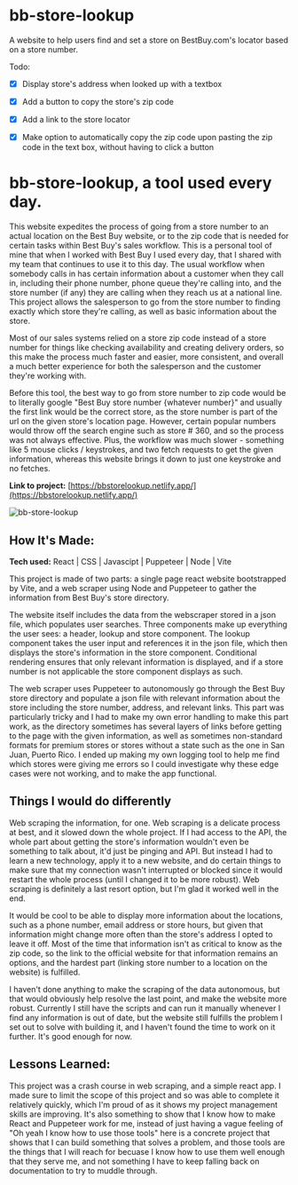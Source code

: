 # bb-store-lookup

A website to help users find and set a store on BestBuy.com's locator based on a store number.

Todo:

- [x] Display store's address when looked up with a textbox

- [x] Add a button to copy the store's zip code

- [x] Add a link to the store locator

- [x] Make option to automatically copy the zip code upon pasting the zip code in the text box, without having to click a button

# bb-store-lookup, a tool used every day.
This website expedites the process of going from a store number to an actual location on the Best Buy website, or to the zip code that is needed for certain tasks within Best Buy's sales workflow. This is a personal tool of mine that when I worked with Best Buy I used every day, that I shared with my team that continues to use it to this day. The usual workflow when somebody calls in has certain information about a customer when they call in, including their phone number, phone queue they're calling into, and the store number (if any) they are calling when they reach us at a national line. This project allows the salesperson to go from the store number to finding exactly which store they're calling, as well as basic information about the store.

Most of our sales systems relied on a store zip code instead of a store number for things like checking availability and creating delivery orders, so this make the process much faster and easier, more consistent, and overall a much better experience for both the salesperson and the customer they're working with. 

Before this tool, the best way to go from store number to zip code would be to literally google "Best Buy store number {whatever number}" and usually the first link would be the correct store, as the store number is part of the url on the given store's location page. However, certain popular numbers would throw off the search engine such as store # 360, and so the process was not always effective. Plus, the workflow was much slower - something like 5 mouse clicks / keystrokes, and two fetch requests to get the given information, whereas this website brings it down to just one keystroke and no fetches. 

**Link to project:** [https://bbstorelookup.netlify.app/](https://bbstorelookup.netlify.app/)

![bb-store-lookup](https://github.com/colinksmith/bb-store-lookup/assets/88501518/40143801-9a22-49dc-b169-974da14dfb4b)


## How It's Made:

**Tech used:** React | CSS | Javascipt | Puppeteer | Node | Vite

This project is made of two parts: a single page react website bootstrapped by Vite, and a web scraper using Node and Puppeteer to gather the information from Best Buy's store directory. 

The website itself includes the data from the webscraper stored in a json file, which populates user searches. Three components make up everything the user sees: a header, lookup and store component. The lookup component takes the user input and references it in the json file, which then displays the store's information in the store component. Conditional rendering ensures that only relevant information is displayed, and if a store number is not applicable the store component displays as such.

The web scraper uses Puppeteer to autonomously go through the Best Buy store directory and populate a json file with relevant information about the store including the store number, address, and relevant links. This part was particularly tricky and I had to make my own error handling to make this part work, as the directory sometimes has several layers of links before getting to the page with the given information, as well as sometimes non-standard formats for premium stores or stores without a state such as the one in San Juan, Puerto Rico. I ended up making my own logging tool to help me find which stores were giving me errors so I could investigate why these edge cases were not working, and to make the app functional. 


## Things I would do differently

Web scraping the information, for one. Web scraping is a delicate process at best, and it slowed down the whole project. If I had access to the API, the whole part about getting the store's information wouldn't even be something to talk about, it'd just be pinging and API. But instead I had to learn a new technology, apply it to a new website, and do certain things to make sure that my connection wasn't interrupted or blocked since it would restart the whole process (until I changed it to be more robust). Web scraping is definitely a last resort option, but I'm glad it worked well in the end. 

It would be cool to be able to display more information about the locations, such as a phone number, email address or store hours, but given that information might change more often than the store's address I opted to leave it off. Most of the time that information isn't as critical to know as the zip code, so the link to the official website for that information remains an options, and the hardest part (linking store number to a location on the website) is fulfilled. 

I haven't done anything to make the scraping of the data autonomous, but that would obviously help resolve the last point, and make the website more robust. Currently I still have the scripts and can run it manually whenever I find any information is out of date, but the website still fulfills the problem I set out to solve with building it, and I haven't found the time to work on it further. It's good enough for now.

## Lessons Learned:

This project was a crash course in web scraping, and a simple react app. I made sure to limit the scope of this project and so was able to complete it relatively quickly, which I'm proud of as it shows my project management skills are improving. It's also something to show that I know how to make React and Puppeteer work for me, instead of just having a vague feeling of "Oh yeah I know how to use those tools" here is a concrete project that shows that I can build something that solves a problem, and those tools are the things that I will reach for becuase I know how to use them well enough that they serve me, and not something I have to keep falling back on documentation to try to muddle through. 
